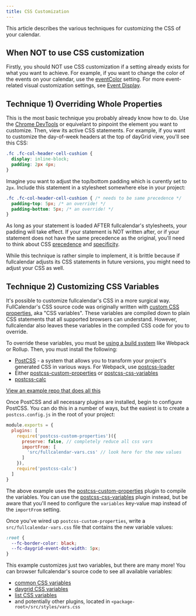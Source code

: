 ```yaml
---
title: CSS Customization
---
```


This article describes the various techniques for customizing the CSS of your calendar.


## When NOT to use CSS customization

Firstly, you should NOT use CSS customization if a setting already exists for what you want to achieve. For example, if you want to change the color of the events on your calendar, use the [eventColor](eventColor) setting. For more event-related visual customization settings, see [Event Display](event-display).


## Technique 1) Overriding Whole Properties

This is the most basic technique you probably already know how to do. Use the [Chrome DevTools](https://developers.google.com/web/tools/chrome-devtools/css) or equivelant to pinpoint the element you want to customize. Then, view its active CSS statements. For example, if you want to customize the day-of-week headers at the top of dayGrid view, you'll see this CSS:

```css
.fc .fc-col-header-cell-cushion {
  display: inline-block;
  padding: 2px 4px;
}
```

Imagine you want to adjust the top/bottom padding which is curently set to `2px`. Include this statement in a stylesheet somewhere else in your project:

```css
.fc .fc-col-header-cell-cushion { /* needs to be same precedence */
  padding-top: 5px; /* an override! */
  padding-bottom: 5px; /* an override! */
}
```

As long as your statement is loaded AFTER fullcalendar's stylesheets, your padding will take effect. If your statement is NOT written after, or if your statement does not have the same precedence as the original, you'll need to think about CSS [precedence](https://css-tricks.com/precedence-css-order-css-matters/) and [specificity](https://css-tricks.com/specifics-on-css-specificity/).

While this technique is rather simple to implement, it is brittle because if fullcalendar adjusts its CSS statements in future versions, you might need to adjust your CSS as well.


<h2 id='css-variables'>Technique 2) Customizing CSS Variables</h2>

It's possible to customize fullcalendar's CSS in a more surgical way. FullCalendar's CSS source code was originally written with [custom CSS properties](https://developer.mozilla.org/en-US/docs/Web/CSS/--*), aka "CSS variables". These variables are compiled down to plain CSS statements that all supported browsers can understand. However, fullcalendar also leaves these variables in the compiled CSS code for you to override.

To override these variables, you must be [using a build system](initialize-es6) like Webpack or Rollup. Then, you must install the following:

- [PostCSS](https://postcss.org/) - a system that allows you to transform your project's generated CSS in various ways. For Webpack, use [postcss-loader](https://webpack.js.org/loaders/postcss-loader/)
- Either [postcss-custom-properties](https://github.com/postcss/postcss-custom-properties) or [postcss-css-variables](https://github.com/MadLittleMods/postcss-css-variables)
- [postcss-calc](https://github.com/postcss/postcss-calc)

<a href='https://github.com/fullcalendar/fullcalendar-example-projects/tree/v5/custom-css-vars' class='more-link'>View an example repo that does all this</a>

Once PostCSS and all necessary plugins are installed, begin to configure PostCSS. You can do this in a number of ways, but the easiest is to create a `postcss.config.js` in the root of your project:

```js
module.exports = {
  plugins: [
    require('postcss-custom-properties')({
      preserve: false, // completely reduce all css vars
      importFrom: [
        'src/fullcalendar-vars.css' // look here for the new values
      ]
    }),
    require('postcss-calc')
  ]
}
```

The above example uses the [postcss-custom-properties](https://github.com/postcss/postcss-custom-properties) plugin to compile the variables. You can use the [postcss-css-variables](https://github.com/MadLittleMods/postcss-css-variables) plugin instead, but be aware that you'll need to configure the `variables` key-value map instead of the `importFrom` setting.

Once you've wired up `postcss-custom-properties`, write a `src/fullcalendar-vars.css` file that contains the new variable values:

```css
:root {
  --fc-border-color: black;
  --fc-daygrid-event-dot-width: 5px;
}
```

This example customizes just two variables, but there are many more! You can browser fullcalendar's source code to see all available variables:

- [common CSS variables](https://github.com/fullcalendar/fullcalendar/blob/master/packages/common/src/styles/vars.css)
- [daygrid CSS variables](https://github.com/fullcalendar/fullcalendar/blob/master/packages/daygrid/src/styles/vars.css)
- [list CSS variables](https://github.com/fullcalendar/fullcalendar/blob/master/packages/list/src/styles/vars.css)
- and potentially other plugins, located in `<package-root>/src/styles/vars.css`
